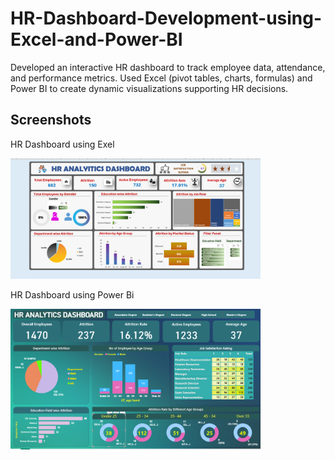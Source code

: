 # HR-Dashboard-Development-using-Excel-and-Power-BI
Developed an interactive HR dashboard to track employee data, attendance, and performance metrics. Used Excel (pivot tables, charts, formulas) and Power BI to create dynamic visualizations supporting HR decisions.

   
 ## Screenshots
HR Dashboard using Exel

<img src="https://github.com/gayani7/HR-Dashboard-Development-using-Excel-and-Power-BI/blob/main/HR%20dashboard_exel.png" alt="image alt" width="400"/>

HR Dashboard using Power Bi

<img src="https://github.com/gayani7/HR-Dashboard-Development-using-Excel-and-Power-BI/blob/main/HR%20Analytics%20Dashboard.png" alt="image alt" width="400"/>
